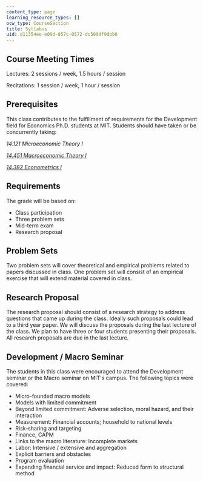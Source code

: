 ```yaml
---
content_type: page
learning_resource_types: []
ocw_type: CourseSection
title: Syllabus
uid: d11354ee-e09d-857c-0572-dc509df9dbb8
---
```


Course Meeting Times
--------------------

Lectures: 2 sessions / week, 1.5 hours / session

Recitations: 1 session / week, 1 hour / session

Prerequisites
-------------

This class contributes to the fulfillment of requirements for the Development field for Economics Ph.D. students at MIT. Students should have taken or be concurrently taking:

_14.121 Microeconomic Theory I_

[_14.451 Macroeconomic Theory I_](/courses/14-451-macroeconomic-theory-i-spring-2007)

[_14.382 Econometrics I_](/courses/14-382-econometrics-spring-2017)

Requirements
------------

The grade will be based on:

*   Class participation
*   Three problem sets
*   Mid-term exam
*   Research proposal

Problem Sets
------------

Two problem sets will cover theoretical and empirical problems related to papers discussed in class. One problem set will consist of an empirical exercise that will extend material covered in class.

Research Proposal
-----------------

The research proposal should consist of a research strategy to address questions that came up during the class. Ideally such proposals could lead to a third year paper. We will discuss the proposals during the last lecture of the class. We plan to have three or four students presenting their proposals. All research proposals are due in the last lecture.

Development / Macro Seminar
---------------------------

The students in this class were encouraged to attend the Development seminar or the Macro seminar on MIT's campus. The following topics were covered:

*   Micro-founded macro models
*   Models with limited commitment
*   Beyond limited commitment: Adverse selection, moral hazard, and their interaction
*   Measurement: Financial accounts; household to national levels
*   Risk-sharing and targeting
*   Finance, CAPM
*   Links to the macro literature: Incomplete markets
*   Labor: Intensive / extensive and aggregation
*   Explicit barriers and obstacles
*   Program evaluation
*   Expanding financial service and impact: Reduced form to structural method